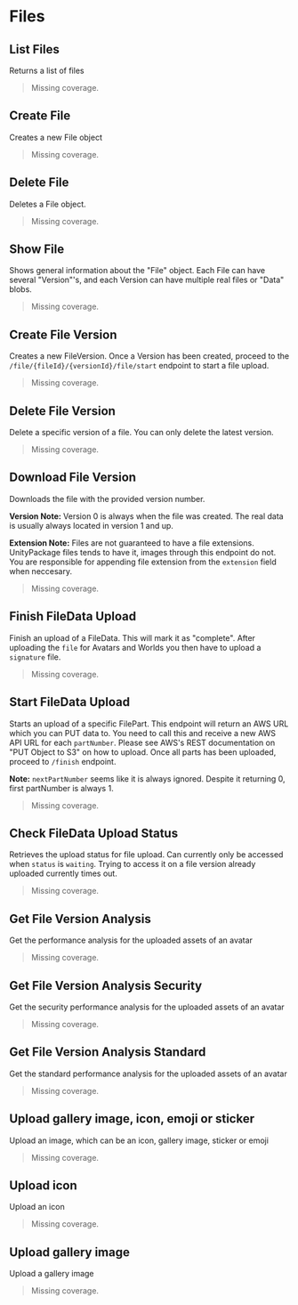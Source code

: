 # Files

## List Files
Returns a list of files

> Missing coverage.
## Create File
Creates a new File object

> Missing coverage.
## Delete File
Deletes a File object.

> Missing coverage.
## Show File
Shows general information about the "File" object. Each File can have several "Version"'s, and each Version can have multiple real files or "Data" blobs.

> Missing coverage.
## Create File Version
Creates a new FileVersion. Once a Version has been created, proceed to the `/file/{fileId}/{versionId}/file/start` endpoint to start a file upload.

> Missing coverage.
## Delete File Version
Delete a specific version of a file. You can only delete the latest version.

> Missing coverage.
## Download File Version
Downloads the file with the provided version number.

**Version Note:** Version 0 is always when the file was created. The real data is usually always located in version 1 and up.

**Extension Note:** Files are not guaranteed to have a file extensions. UnityPackage files tends to have it, images through this endpoint do not. You are responsible for appending file extension from the `extension` field when neccesary.

> Missing coverage.
## Finish FileData Upload
Finish an upload of a FileData. This will mark it as "complete". After uploading the `file` for Avatars and Worlds you then have to upload a `signature` file.

> Missing coverage.
## Start FileData Upload
Starts an upload of a specific FilePart. This endpoint will return an AWS URL which you can PUT data to. You need to call this and receive a new AWS API URL for each `partNumber`. Please see AWS's REST documentation on "PUT Object to S3" on how to upload. Once all parts has been uploaded, proceed to `/finish` endpoint.

**Note:** `nextPartNumber` seems like it is always ignored. Despite it returning 0, first partNumber is always 1.

> Missing coverage.
## Check FileData Upload Status
Retrieves the upload status for file upload. Can currently only be accessed when `status` is `waiting`. Trying to access it on a file version already uploaded currently times out.

> Missing coverage.
## Get File Version Analysis
Get the performance analysis for the uploaded assets of an avatar

> Missing coverage.
## Get File Version Analysis Security
Get the security performance analysis for the uploaded assets of an avatar

> Missing coverage.
## Get File Version Analysis Standard
Get the standard performance analysis for the uploaded assets of an avatar

> Missing coverage.
## Upload gallery image, icon, emoji or sticker
Upload an image, which can be an icon, gallery image, sticker or emoji

> Missing coverage.
## Upload icon
Upload an icon

> Missing coverage.
## Upload gallery image
Upload a gallery image

> Missing coverage.
	